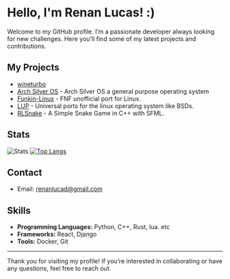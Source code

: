 # Hello, I'm Renan Lucas! :)

Welcome to my GitHub profile. I’m a passionate developer always looking for new challenges. Here you'll find some of my latest projects and contributions.

## My Projects
- [wineturbo]()
- [Arch Silver OS](https://github.com/Renan2010/archsilver) - Arch Silver OS a general purpose operating system
- [Funkin-Linux](https://github.com/Renan2010/Funkin-Linux) - FNF unofficial port for Linux.
- [LUP](https://github.com/Renan2010/LUP) - Universal ports for the linux operating system like BSDs.
- [RLSnake](https://github.com/Renan2010/RLSnake) - A Simple Snake Game in C++ with SFML.

## Stats

![Stats](https://github-readme-stats.vercel.app/api?username=Renan2010&show_icons=true&hide_title=true&count_private=true&theme=dark)
[![Top Langs](https://github-readme-stats.vercel.app/api/top-langs/?username=Renan2010&theme=dark&layout=compact)](https://github.com/anuraghazra/github-readme-stats)
## Contact
- Email: [renanlucad@gmail.com](mailto:renanlucad@gmail.com)
## Skills

- **Programming Languages:** Python, C++, Rust, lua. etc
- **Frameworks:** React, Django
- **Tools:** Docker, Git

---

Thank you for visiting my profile! If you’re interested in collaborating or have any questions, feel free to reach out.
